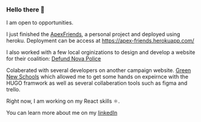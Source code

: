 ### Hello there 👋

I am open to opportunities. 

I just finished the [ApexFriends](https://github.com/CJThornburg/APEXFriends), a personal project and deployed using heroku. 
Deployment can be access at https://apex-friends.herokuapp.com/ 

I also worked with a few local orginizations to design and develop a website for their coalition: 
[Defund Nova Police](https://www.defundnovapolice.net/)

Colaberated with several developers on another campaign website. [Green New Schools](https://greennewschools.com/) which allowed me to get some hands on expeirnce with the HUGO framwork as well as several collaberation tools such as figma and trello.

Right now, I am working on my React skills ⚛️.

 
You can learn more about me on my [linkedIn](https://www.linkedin.com/in/chris-thornburg-40b81297/)


<!--
**CJThornburg/CJThornburg** is a ✨ _special_ ✨ repository because its `README.md` (this file) appears on your GitHub profile.

Here are some ideas to get you started:

- 🔭 I’m currently working on ...
- 🌱 I’m currently learning ...
- 👯 I’m looking to collaborate on ...
- 🤔 I’m looking for help with ...
- 💬 Ask me about ...
- 📫 How to reach me: ...
- 😄 Pronouns: ...
- ⚡ Fun fact: ...
-->
